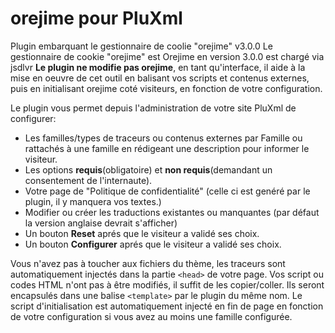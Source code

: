 # orejime pour PluXml

Plugin embarquant le gestionnaire de coolie "orejime" v3.0.0 
Le gestionnaire de cookie "orejime" est 
Orejime en version 3.0.0 est chargé via jsdlvr
**Le plugin ne modifie pas orejime**, en tant qu'interface, il aide à la mise en oeuvre de cet outil en balisant vos scripts et contenus externes, puis en initialisant orejime coté visiteurs, en fonction de votre configuration.

Le plugin vous permet depuis l'administration de votre site PluXml de configurer:

* Les familles/types de traceurs ou contenus externes par Famille ou rattachés à une famille en rédigeant une description pour informer le visiteur.
* Les options **requis**(obligatoire) et **non requis**(demandant un consentement de l'internaute).
* Votre page de "Politique de confidentialité" (celle ci est genéré par le plugin, il y manquera vos textes.)
* Modifier ou créer les traductions existantes ou manquantes (par défaut la version anglaise devrait s'afficher)
* Un bouton **Reset** aprés que le visiteur a validé ses choix.
* Un bouton **Configurer** aprés que le visiteur a validé ses choix.

 
Vous n'avez pas à toucher aux fichiers du thème, les traceurs sont automatiquement injectés dans la partie `<head>` de votre page.
Vos script ou codes HTML n'ont pas à être modifiés, il suffit de les copier/coller. Ils seront encapsulés dans une balise `<template>` par le plugin du même nom.
Le script d'initialisation est automatiquement injecté en fin de page en fonction de votre configuration si vous avez au moins une famille configurée.
